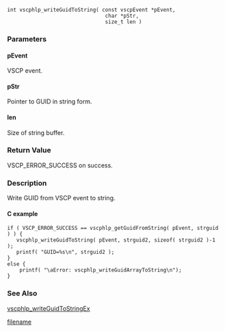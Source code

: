 

```clike
int vscphlp_writeGuidToString( const vscpEvent *pEvent, 
                                char *pStr, 
                                size_t len )
```

### Parameters

#### pEvent
VSCP event.

#### pStr
Pointer to GUID in string form.

#### len
Size of string buffer.


### Return Value
VSCP_ERROR_SUCCESS on success. 

### Description
Write GUID from VSCP event to string. 

#### C example


```clike
if ( VSCP_ERROR_SUCCESS == vscphlp_getGuidFromString( pEvent, strguid ) ) {
   vscphlp_writeGuidToString( pEvent, strguid2, sizeof( strguid2 )-1 );
   printf( "GUID=%s\n", strguid2 );
}
else {
    printf( "\aError: vscphlp_writeGuidArrayToString\n");
}
```

### See Also
[vscphlp_writeGuidToStringEx](vscphlp_writeguidtostringex.md)



[filename](./bottom_copyright.md ':include')